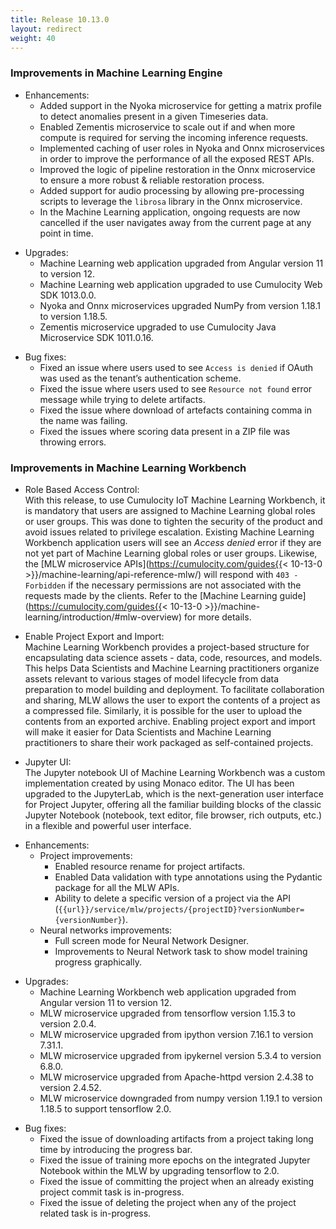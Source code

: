 ```yaml
---
title: Release 10.13.0
layout: redirect
weight: 40
---
```


### Improvements in Machine Learning Engine
 
- Enhancements:
  - Added support in the Nyoka microservice for getting a matrix profile to detect anomalies present in a given Timeseries data.
  - Enabled Zementis microservice to scale out if and when more compute is required for serving the incoming inference requests.
  - Implemented caching of user roles in Nyoka and Onnx microservices in order to improve the performance of all the exposed REST APIs.
  - Improved the logic of pipeline restoration in the Onnx microservice to ensure a more robust & reliable restoration process.
  - Added support for audio processing by allowing pre-processing scripts to leverage the `librosa` library in the Onnx microservice.
  - In the Machine Learning application, ongoing requests are now cancelled if the user navigates away from the current page at any point in time.
 
* Upgrades:
  * Machine Learning web application upgraded from Angular version 11 to version 12.
  * Machine Learning web application upgraded to use Cumulocity Web SDK 1013.0.0.
  * Nyoka and Onnx microservices upgraded NumPy from version 1.18.1 to version 1.18.5.
  * Zementis microservice upgraded to use Cumulocity Java Microservice SDK 1011.0.16.
 
- Bug fixes:
  - Fixed an issue where users used to see `Access is denied` if OAuth was used as the tenant’s authentication scheme.
  - Fixed the issue where users used to see `Resource not found` error message while trying to delete artifacts.
  - Fixed the issue where download of artefacts containing comma in the name was failing.
  - Fixed the issues where scoring data present in a ZIP file was throwing errors.


### Improvements in Machine Learning Workbench

* Role Based Access Control:\
With this release, to use Cumulocity IoT Machine Learning Workbench, it is mandatory that users are assigned to Machine Learning global roles or user groups. This was done to tighten the security of the product and avoid issues related to privilege escalation. Existing Machine Learning Workbench application users will see an *Access denied* error if they are not yet part of Machine Learning global roles or user groups. Likewise, the [MLW microservice APIs](https://cumulocity.com/guides{{< 10-13-0 >}}/machine-learning/api-reference-mlw/) will respond with `403 - Forbidden` if the necessary permissions are not associated with the requests made by the clients. Refer to the [Machine Learning guide](https://cumulocity.com/guides{{< 10-13-0 >}}/machine-learning/introduction/#mlw-overview) for more details.

* Enable Project Export and Import:\
Machine Learning Workbench provides a project-based structure for encapsulating data science assets - data, code, resources, and models. This helps Data Scientists and Machine Learning practitioners organize assets relevant to various stages of model lifecycle from data preparation to model building and deployment. To facilitate collaboration and sharing, MLW allows the user to export the contents of a project as a compressed file. Similarly, it is possible for the user to upload the contents from an exported archive. Enabling project export and import will make it easier for Data Scientists and Machine Learning practitioners to share their work packaged as self-contained projects.

* Jupyter UI:\
The Jupyter notebook UI of Machine Learning Workbench was a custom implementation created by using Monaco editor. The UI has been upgraded to the JupyterLab, which is the next-generation user interface for Project Jupyter, offering all the familiar building blocks of the classic Jupyter Notebook (notebook, text editor, file browser, rich outputs, etc.) in a flexible and powerful user interface.

- Enhancements:
  - Project improvements:
    - Enabled resource rename for project artifacts.
    - Enabled Data validation with type annotations using the Pydantic package for all the MLW APIs.
    - Ability to delete a specific version of a project via the API (`{{url}}/service/mlw/projects/{projectID}?versionNumber={versionNumber}`).
  - Neural networks improvements:
    - Full screen mode for Neural Network Designer.
    - Improvements to Neural Network task to show model training progress graphically.

* Upgrades:
  * Machine Learning Workbench web application upgraded from Angular version 11 to version 12.
  * MLW microservice upgraded from tensorflow version 1.15.3 to version 2.0.4.
  * MLW microservice upgraded from ipython version 7.16.1 to version 7.31.1.
  * MLW microservice upgraded from ipykernel version 5.3.4 to version 6.8.0.
  * MLW microservice upgraded from Apache-httpd version 2.4.38 to version 2.4.52.
  * MLW microservice downgraded from numpy version 1.19.1 to version 1.18.5 to support tensorflow 2.0.

- Bug fixes:
  - Fixed the issue of downloading artifacts from a project taking long time by introducing the progress bar.
  - Fixed the issue of training more epochs on the integrated Jupyter Notebook within the MLW by upgrading tensorflow to 2.0.
  - Fixed the issue of committing the project when an already existing project commit task is in-progress.
  - Fixed the issue of deleting the project when any of the project related task is in-progress.
